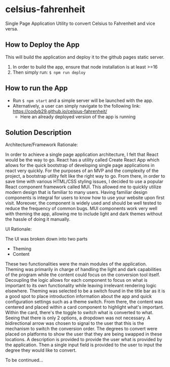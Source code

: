 # celsius-fahrenheit
Single Page Application Utility to convert Celsius to Fahrenheit and vice versa.

## How to Deploy the App
This will build the application and deploy it to the github pages static server.

1. In order to build the app, ensure that node installation is at least >=16
2. Then simply run: `$ npm run deploy`

## How to run the App
- Run `$ npm start` and a simple server will be launched with the app.
- Alternatively, a user can simply navigate to the following link: https://codyb29.github.io/celsius-fahrenheit/
  - Here an already deployed version of the app is running

## Solution Description
Architecture/Framework Rationale:

In order to achieve a single page application architecture, I felt that React would be the way to go. React has a utility called Create React App which allows for the quick bootstrap of developing single page applications in react very quickly. For the purposes of an MVP and the complexity of the project, a bootstrap utility felt like the right way to go. From there, in order to save time with various HTML/CSS styling issues, I decided to use a popular React component framework called MUI. This allowed me to quickly utilize modern design that is familiar to many users. Having familiar design components is integral for users to know how to use your website upon first visit. Moreover, the component is widely used and should be well tested to reduce the frequency of common bugs. MUI components work very well with theming the app, allowing me to include light and dark themes without the hassle of doing it manually.

UI Rationale:

The UI was broken down into two parts
- Theming
- Content

These two functionalities were the main modules of the application. Theming was primarily in charge of handling the light and dark capabilities of the program while the content could focus on the conversion tool itself. Decoupling the logic allows for each component to focus on what is important to its own functionality while leaving irrelevant rendering logic elsewhere. Theming was selected to be a switch found in the title bar as it is a good spot to place introduction information about the app and quick configuration settings such as a theme switch. From there, the content was centered and placed within a card component to highlight what's important.
Within the card, there's the toggle to switch what is converted to what. Seeing that there is only 2 options, a dropdown was not necessary. A bidirectional arrow was chosen to signal to the user that this is the mechanism to switch the conversion order. The degrees to convert were placed on platforms to show the user that they are being swapped in these locations. A description is provided to provide the user what is provided by the application. Then a single input field is provided to the user to input the degree they would like to convert.

To be continued...
